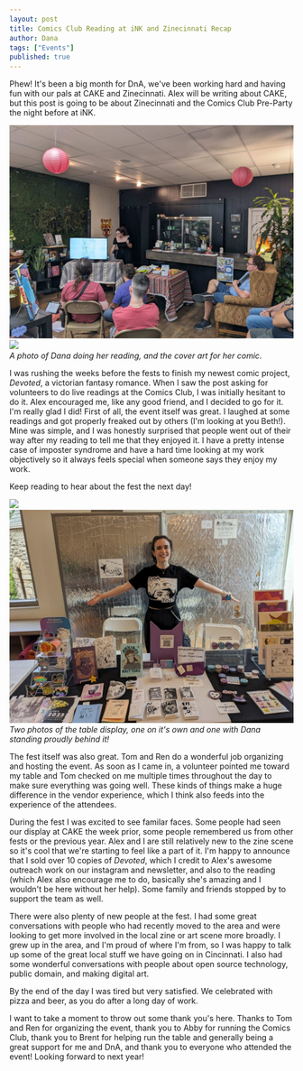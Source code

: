 ```yaml
---
layout: post
title: Comics Club Reading at iNK and Zinecinnati Recap
author: Dana
tags: ["Events"]
published: true
---
```


Phew! It's been a big month for DnA, we've been working hard and having fun with our pals at CAKE and Zinecinnati. Alex will be writing about CAKE, but this post is going to be about Zinecinnati and the Comics Club Pre-Party the night before at iNK.

<a href="/assets/img/post/2024_09_02_zinecinnati1.jpg"><img src="/assets/img/post/2024_09_02_zinecinnati1.jpg"></a>  
<a href="/assets/img/post/2024_09_02_zinecinnati4.jpg"><img src="/assets/img/post/2024_09_02_zinecinnati4.jpg"  style="width: 45%;"></a>   
*A photo of Dana doing her reading, and the cover art for her comic.*

I was rushing the weeks before the fests to finish my newest comic project, *Devoted*, a victorian fantasy romance. When I saw the post asking for volunteers to do live readings at the Comics Club, I was initially hesitant to do it. Alex encouraged me, like any good friend, and I decided to go for it. I'm really glad I did! First of all, the event itself was great. I laughed at some readings and got properly freaked out by others (I'm looking at you Beth!). Mine was simple, and I was honestly surprised that people went out of their way after my reading to tell me that they enjoyed it. I have a pretty intense case of imposter syndrome and have a hard time looking at my work objectively so it always feels special when someone says they enjoy my work.

Keep reading to hear about the fest the next day!

<!--more-->

<a href="/assets/img/post/2024_09_02_zinecinnati2.jpg"><img src="/assets/img/post/2024_09_02_zinecinnati2.jpg"></a>  
<a href="/assets/img/post/2024_09_02_zinecinnati3.jpg"><img src="/assets/img/post/2024_09_02_zinecinnati3.jpg"></a>  
*Two photos of the table display, one on it's own and one with Dana standing proudly behind it!*

The fest itself was also great. Tom and Ren do a wonderful job organizing and hosting the event. As soon as I came in, a volunteer pointed me toward my table and Tom checked on me multiple times throughout the day to make sure everything was going well. These kinds of things make a huge difference in the vendor experience, which I think also feeds into the experience of the attendees.

During the fest I was excited to see familar faces. Some people had seen our display at CAKE the week prior, some people remembered us from other fests or the previous year. Alex and I are still relatively new to the zine scene so it's cool that we're starting to feel like a part of it. I'm happy to announce that I sold over 10 copies of *Devoted*, which I credit to Alex's awesome outreach work on our instagram and newsletter, and also to the reading (which Alex also encourage me to do, basically she's amazing and I wouldn't be here without her help). Some family and friends stopped by to support the team as well.

There were also plenty of new people at the fest. I had some great conversations with people who had recently moved to the area and were looking to get more involved in the local zine or art scene more broadly. I grew up in the area, and I'm proud of where I'm from, so I was happy to talk up some of the great local stuff we have going on in Cincinnati. I also had some wonderful conversations with people about open source technology, public domain, and making digital art.

By the end of the day I was tired but very satisfied. We celebrated with pizza and beer, as you do after a long day of work.

I want to take a moment to throw out some thank you's here. Thanks to Tom and Ren for organizing the event, thank you to Abby for running the Comics Club, thank you to Brent for helping run the table and generally being a great support for me and DnA, and thank you to everyone who attended the event! Looking forward to next year!
